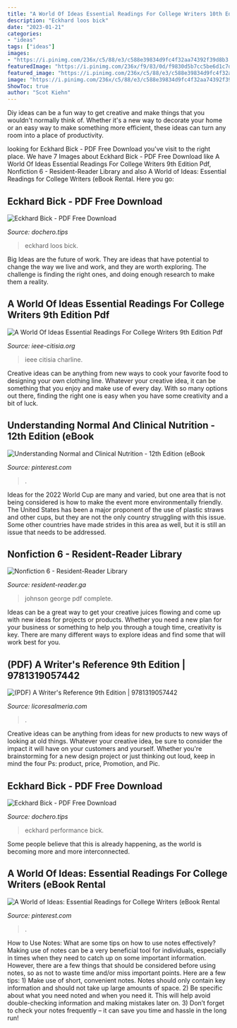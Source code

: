 ```yaml
---
title: "A World Of Ideas Essential Readings For College Writers 10th Edition Pdf - A World Of Ideas Essential Readings For College Writers 9th Edition Pdf"
description: "Eckhard loos bick"
date: "2023-01-21"
categories:
- "ideas"
tags: ["ideas"]
images:
- "https://i.pinimg.com/236x/c5/88/e3/c588e39834d9fc4f32aa74392f39d8b3.jpg?nii=t"
featuredImage: "https://i.pinimg.com/236x/f9/83/0d/f9830d5b7cc5be6d1c7db1a3c98dee58.jpg?nii=t"
featured_image: "https://i.pinimg.com/236x/c5/88/e3/c588e39834d9fc4f32aa74392f39d8b3.jpg?nii=t"
image: "https://i.pinimg.com/236x/c5/88/e3/c588e39834d9fc4f32aa74392f39d8b3.jpg?nii=t"
ShowToc: true
author: "Scot Kiehn"
---
```



Diy ideas can be a fun way to get creative and make things that you wouldn't normally think of. Whether it's a new way to decorate your home or an easy way to make something more efficient, these ideas can turn any room into a place of productivity.

	

		
looking for Eckhard Bick - PDF Free Download you've visit to the right place. We have 7 Images about Eckhard Bick - PDF Free Download like A World Of Ideas Essential Readings For College Writers 9th Edition Pdf, Nonfiction 6 - Resident-Reader Library and also A World of Ideas: Essential Readings for College Writers (eBook Rental. Here you go:
		
    
## Eckhard Bick - PDF Free Download

<img loading=lazy src="https://dochero.tips/img/60x80/eckhard-loos_5e12de4b097c47ad268b4597.jpg" onerror="this.onerror=null;this.src='https://tse2.mm.bing.net/th?id=OIP.6816h-yS_wRtTaOAwaFVlwAAAA&amp;pid=15.1';" alt="Eckhard Bick - PDF Free Download">

_Source: dochero.tips_

>eckhard loos bick. 

	

Big Ideas are the future of work. They are ideas that have potential to change the way we live and work, and they are worth exploring. The challenge is finding the right ones, and doing enough research to make them a reality.

    
## A World Of Ideas Essential Readings For College Writers 9th Edition Pdf

<img loading=lazy src="https://ieee-citisia.org/img/a-world-of-ideas-essential-readings-for-college-writers-9th-edition-pdf-2.jpg" onerror="this.onerror=null;this.src='https://tse1.mm.bing.net/th?id=OIP.LsLQF_AjILp6jytou8o2HgHaFP&amp;pid=15.1';" alt="A World Of Ideas Essential Readings For College Writers 9th Edition Pdf">

_Source: ieee-citisia.org_

>ieee citisia charline. 

	

Creative ideas can be anything from new ways to cook your favorite food to designing your own clothing line. Whatever your creative idea, it can be something that you enjoy and make use of every day. With so many options out there, finding the right one is easy when you have some creativity and a bit of luck.

    
## Understanding Normal And Clinical Nutrition - 12th Edition (eBook

<img loading=lazy src="https://i.pinimg.com/236x/f9/83/0d/f9830d5b7cc5be6d1c7db1a3c98dee58.jpg?nii=t" onerror="this.onerror=null;this.src='https://tse3.mm.bing.net/th?id=OIP.v91aLhzu2Mj2ms1z0wlyfwAAAA&amp;pid=15.1';" alt="Understanding Normal and Clinical Nutrition - 12th Edition (eBook">

_Source: pinterest.com_

>. 

	

Ideas for the 2022 World Cup are many and varied, but one area that is not being considered is how to make the event more environmentally friendly. The United States has been a major proponent of the use of plastic straws and other cups, but they are not the only country struggling with this issue. Some other countries have made strides in this area as well, but it is still an issue that needs to be addressed.

    
## Nonfiction 6 - Resident-Reader Library

<img loading=lazy src="https://images-na.ssl-images-amazon.com/images/I/51R-0VgmdrL._SX382_BO1,204,203,200_.jpg" onerror="this.onerror=null;this.src='https://tse1.mm.bing.net/th?id=OIP.s5gNC_Y7N2SGa5UyX81DGAAAAA&amp;pid=15.1';" alt="Nonfiction 6 - Resident-Reader Library">

_Source: resident-reader.ga_

>johnson george pdf complete. 

	

Ideas can be a great way to get your creative juices flowing and come up with new ideas for projects or products. Whether you need a new plan for your business or something to help you through a tough time, creativity is key. There are many different ways to explore ideas and find some that will work best for you.

    
## (PDF) A Writer&#039;s Reference 9th Edition | 9781319057442

<img loading=lazy src="https://mediacloud-image.sfo3.cdn.digitaloceanspaces.com/2021/02/300-17-300x300.jpeg" onerror="this.onerror=null;this.src='https://tse2.mm.bing.net/th?id=OIP.DStN_dv3qnyncQUK-YvUGgAAAA&amp;pid=15.1';" alt="(PDF) A Writer&#039;s Reference 9th Edition | 9781319057442">

_Source: licoresalmeria.com_

>. 

	

Creative ideas can be anything from ideas for new products to new ways of looking at old things. Whatever your creative idea, be sure to consider the impact it will have on your customers and yourself. Whether you're brainstorming for a new design project or just thinking out loud, keep in mind the four Ps: product, price, Promotion, and Pic.

    
## Eckhard Bick - PDF Free Download

<img loading=lazy src="https://dochero.tips/img/60x80/eckhard-hein-achim-truger_5d9e0872097c4710218b45d0.jpg" onerror="this.onerror=null;this.src='https://tse4.mm.bing.net/th?id=OIP.reOjH2UtOI2a1zZGbBgjMgAAAA&amp;pid=15.1';" alt="Eckhard Bick - PDF Free Download">

_Source: dochero.tips_

>eckhard performance bick. 

	

Some people believe that this is already happening, as the world is becoming more and more interconnected. 

    
## A World Of Ideas: Essential Readings For College Writers (eBook Rental

<img loading=lazy src="https://i.pinimg.com/236x/c5/88/e3/c588e39834d9fc4f32aa74392f39d8b3.jpg?nii=t" onerror="this.onerror=null;this.src='https://tse4.mm.bing.net/th?id=OIP.RZcRM-6mQa2gOXz09uWt-wAAAA&amp;pid=15.1';" alt="A World of Ideas: Essential Readings for College Writers (eBook Rental">

_Source: pinterest.com_

>. 

	

How to Use Notes: What are some tips on how to use notes effectively?
Making use of notes can be a very beneficial tool for individuals, especially in times when they need to catch up on some important information. However, there are a few things that should be considered before using notes, so as not to waste time and/or miss important points. Here are a few tips: 1) Make use of short, convenient notes. Notes should only contain key information and should not take up large amounts of space. 2) Be specific about what you need noted and when you need it. This will help avoid double-checking information and making mistakes later on. 3) Don’t forget to check your notes frequently – it can save you time and hassle in the long run!

